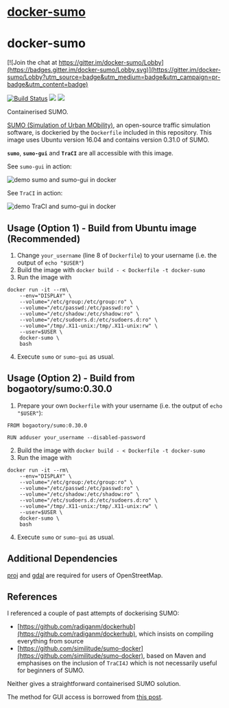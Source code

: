 # [docker-sumo](https://github.com/bogaotory/docker-sumo)

# docker-sumo

[![Join the chat at https://gitter.im/docker-sumo/Lobby](https://badges.gitter.im/docker-sumo/Lobby.svg)](https://gitter.im/docker-sumo/Lobby?utm_source=badge&utm_medium=badge&utm_campaign=pr-badge&utm_content=badge)

[![Build Status](https://travis-ci.org/bogaotory/docker-sumo.svg?branch=master)](https://travis-ci.org/bogaotory/docker-sumo)
[![](https://images.microbadger.com/badges/version/bogaotory/sumo.svg)](https://microbadger.com/images/bogaotory/sumo)
[![](https://images.microbadger.com/badges/image/bogaotory/sumo.svg)](https://microbadger.com/images/bogaotory/sumo)

Containerised SUMO.

[SUMO (Simulation of Urban MObility)](http://sumo.dlr.de/wiki/Simulation_of_Urban_MObility_-_Wiki), an open-source traffic simulation software, is dockeried by the `Dockerfile` included in this repository. This image uses Ubuntu version 16.04 and contains version 0.31.0 of SUMO.

**`sumo`**, **`sumo-gui`** and **`TraCI`** are all accessible with this image.

See `sumo-gui` in action:

![demo sumo and sumo-gui in docker](https://github.com/bogaotory/docker-sumo/blob/master/docker-sumo-demo1.gif)

See `TraCI` in action:

![demo TraCI and sumo-gui in docker](https://github.com/bogaotory/docker-sumo/blob/master/docker-sumo-demo2.gif)


## Usage (Option 1) - Build from Ubuntu image (Recommended)

1. Change `your_username` (line 8 of `Dockerfile`) to your username (i.e. the output of `echo "$USER"`)
2. Build the image with `docker build - < Dockerfile -t docker-sumo`
3. Run the image with
```
docker run -it --rm\
    --env="DISPLAY" \
    --volume="/etc/group:/etc/group:ro" \
    --volume="/etc/passwd:/etc/passwd:ro" \
    --volume="/etc/shadow:/etc/shadow:ro" \
    --volume="/etc/sudoers.d:/etc/sudoers.d:ro" \
    --volume="/tmp/.X11-unix:/tmp/.X11-unix:rw" \
    --user=$USER \
    docker-sumo \
    bash
```
4. Execute `sumo` or `sumo-gui` as usual.

## Usage (Option 2) - Build from bogaotory/sumo:0.30.0

1. Prepare your own `Dockerfile` with your username (i.e. the output of `echo "$USER"`):
```
FROM bogaotory/sumo:0.30.0

RUN adduser your_username --disabled-password
```
2. Build the image with `docker build - < Dockerfile -t docker-sumo`
3. Run the image with
```
docker run -it --rm\
    --env="DISPLAY" \
    --volume="/etc/group:/etc/group:ro" \
    --volume="/etc/passwd:/etc/passwd:ro" \
    --volume="/etc/shadow:/etc/shadow:ro" \
    --volume="/etc/sudoers.d:/etc/sudoers.d:ro" \
    --volume="/tmp/.X11-unix:/tmp/.X11-unix:rw" \
    --user=$USER \
    docker-sumo \
    bash
```
4. Execute `sumo` or `sumo-gui` as usual.

## Additional Dependencies
[proj](http://proj4.org/) and [gdal](http://www.gdal.org/) are required for users of OpenStreetMap.

## References
I referenced a couple of past attempts of dockerising SUMO:

- [https://github.com/radiganm/dockerhub](https://github.com/radiganm/dockerhub), which insists on compiling everything from source
- [https://github.com/similitude/sumo-docker](https://github.com/similitude/sumo-docker), based on Maven and emphasises on the inclusion of `TraCI4J` which is not necessarily useful for beginners of SUMO.

Neither gives a straightforward containerised SUMO solution.

The method for GUI access is borrowed from [this post](http://wiki.ros.org/docker/Tutorials/GUI).




